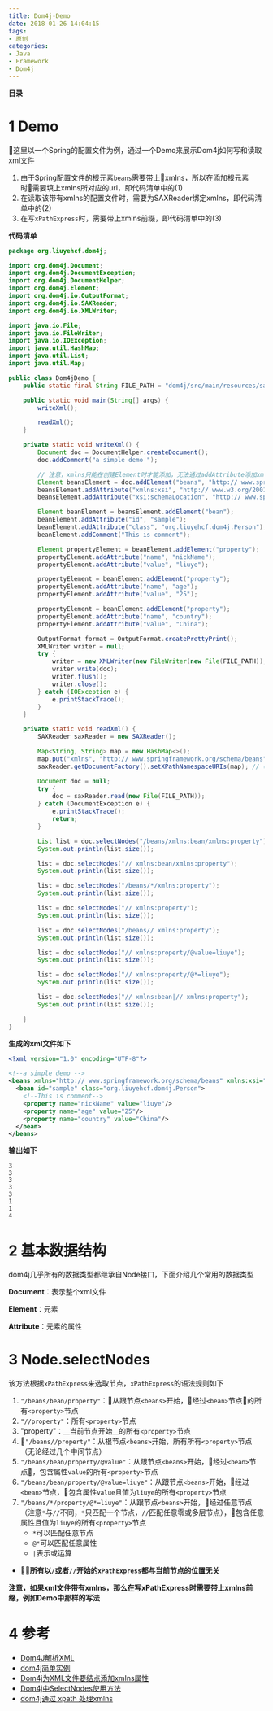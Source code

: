 ```yaml
---
title: Dom4j-Demo
date: 2018-01-26 14:04:15
tags: 
- 原创
categories: 
- Java
- Framework
- Dom4j
---
```


__目录__

<!-- toc -->
<!--more-->

# 1 Demo

这里以一个Spring的配置文件为例，通过一个Demo来展示Dom4j如何写和读取xml文件

1. 由于Spring配置文件的根元素`beans`需要带上xmlns，所以在添加根元素时需要填上xmlns所对应的url，即代码清单中的(1)
1. 在读取该带有xmlns的配置文件时，需要为SAXReader绑定xmlns，即代码清单中的(2)
1. 在写`xPathExpress`时，需要带上xmlns前缀，即代码清单中的(3)

__代码清单__

```Java
package org.liuyehcf.dom4j;

import org.dom4j.Document;
import org.dom4j.DocumentException;
import org.dom4j.DocumentHelper;
import org.dom4j.Element;
import org.dom4j.io.OutputFormat;
import org.dom4j.io.SAXReader;
import org.dom4j.io.XMLWriter;

import java.io.File;
import java.io.FileWriter;
import java.io.IOException;
import java.util.HashMap;
import java.util.List;
import java.util.Map;

public class Dom4jDemo {
    public static final String FILE_PATH = "dom4j/src/main/resources/sample.xml";

    public static void main(String[] args) {
        writeXml();

        readXml();
    }

    private static void writeXml() {
        Document doc = DocumentHelper.createDocument();
        doc.addComment("a simple demo ");

        // 注意，xmlns只能在创建Element时才能添加，无法通过addAttribute添加xmlns属性
        Element beansElement = doc.addElement("beans", "http:// www.springframework.org/schema/beans");  // (1)
        beansElement.addAttribute("xmlns:xsi", "http:// www.w3.org/2001/XMLSchema-instance");
        beansElement.addAttribute("xsi:schemaLocation", "http:// www.springframework.org/schema/beans http:// www.springframework.org/schema/beans/spring-beans.xsd");

        Element beanElement = beansElement.addElement("bean");
        beanElement.addAttribute("id", "sample");
        beanElement.addAttribute("class", "org.liuyehcf.dom4j.Person");
        beanElement.addComment("This is comment");

        Element propertyElement = beanElement.addElement("property");
        propertyElement.addAttribute("name", "nickName");
        propertyElement.addAttribute("value", "liuye");

        propertyElement = beanElement.addElement("property");
        propertyElement.addAttribute("name", "age");
        propertyElement.addAttribute("value", "25");

        propertyElement = beanElement.addElement("property");
        propertyElement.addAttribute("name", "country");
        propertyElement.addAttribute("value", "China");

        OutputFormat format = OutputFormat.createPrettyPrint();
        XMLWriter writer = null;
        try {
            writer = new XMLWriter(new FileWriter(new File(FILE_PATH)), format);
            writer.write(doc);
            writer.flush();
            writer.close();
        } catch (IOException e) {
            e.printStackTrace();
        }
    }

    private static void readXml() {
        SAXReader saxReader = new SAXReader();

        Map<String, String> map = new HashMap<>();
        map.put("xmlns", "http:// www.springframework.org/schema/beans");
        saxReader.getDocumentFactory().setXPathNamespaceURIs(map); // (2)

        Document doc = null;
        try {
            doc = saxReader.read(new File(FILE_PATH));
        } catch (DocumentException e) {
            e.printStackTrace();
            return;
        }

        List list = doc.selectNodes("/beans/xmlns:bean/xmlns:property"); // (3)
        System.out.println(list.size());

        list = doc.selectNodes("// xmlns:bean/xmlns:property");
        System.out.println(list.size());

        list = doc.selectNodes("/beans/*/xmlns:property");
        System.out.println(list.size());

        list = doc.selectNodes("// xmlns:property");
        System.out.println(list.size());

        list = doc.selectNodes("/beans// xmlns:property");
        System.out.println(list.size());

        list = doc.selectNodes("// xmlns:property/@value=liuye");
        System.out.println(list.size());

        list = doc.selectNodes("// xmlns:property/@*=liuye");
        System.out.println(list.size());

        list = doc.selectNodes("// xmlns:bean|// xmlns:property");
        System.out.println(list.size());

    }
}

```

__生成的xml文件如下__

```xml
<?xml version="1.0" encoding="UTF-8"?>

<!--a simple demo -->
<beans xmlns="http:// www.springframework.org/schema/beans" xmlns:xsi="http:// www.w3.org/2001/XMLSchema-instance" xsi:schemaLocation="http:// www.springframework.org/schema/beans http:// www.springframework.org/schema/beans/spring-beans.xsd">
  <bean id="sample" class="org.liuyehcf.dom4j.Person">
    <!--This is comment-->
    <property name="nickName" value="liuye"/>
    <property name="age" value="25"/>
    <property name="country" value="China"/>
  </bean>
</beans>

```

__输出如下__

```
3
3
3
3
3
1
1
4
```

# 2 基本数据结构

dom4j几乎所有的数据类型都继承自Node接口，下面介绍几个常用的数据类型

__Document__：表示整个xml文件

__Element__：元素

__Attribute__：元素的属性

# 3 Node.selectNodes

该方法根据`xPathExpress`来选取节点，`xPathExpress`的语法规则如下

1. `"/beans/bean/property"`：从跟节点`<beans>`开始，经过`<bean>`节点的所有`<property>`节点
1. `"//property"`：所有`<property>`节点
1. "property"：__当前节点开始__的所有`<property>`节点
1. `"/beans//property"`：从根节点`<beans>`开始，所有所有`<property>`节点（无论经过几个中间节点）
1. `"/beans/bean/property/@value"`：从跟节点`<beans>`开始，经过`<bean>`节点，包含属性`value`的所有`<property>`节点
1. `"/beans/bean/property/@value=liuye"`：从跟节点`<beans>`开始，经过`<bean>`节点，包含属性`value`且值为`liuye`的所有`<property>`节点
1. `"/beans/*/property/@*=liuye"`：从跟节点`<beans>`开始，经过任意节点（注意`*`与`//`不同，`*`只匹配一个节点，`//`匹配任意零或多层节点），包含任意属性且值为`liuye`的所有`<property>`节点
    * `*`可以匹配任意节点
    * `@*`可以匹配任意属性
    * `|`表示或运算
* __所有以`/`或者`//`开始的`xPathExpress`都与当前节点的位置无关__

__注意，如果xml文件带有xmlns，那么在写xPathExpress时需要带上xmlns前缀，例如Demo中那样的写法__

# 4 参考

* [Dom4J解析XML](https://www.jianshu.com/p/53ee5835d997)
* [dom4j简单实例](https://www.cnblogs.com/ikuman/archive/2012/12/04/2800872.html)
* [Dom4j为XML文件要结点添加xmlns属性](http://blog.csdn.net/larry_lv/article/details/6613379)
* [Dom4j中SelectNodes使用方法](http://blog.csdn.net/hekaihaw/article/details/54376656)
* [dom4j通过 xpath 处理xmlns](https://www.cnblogs.com/zxcgy/p/6697557.html)
